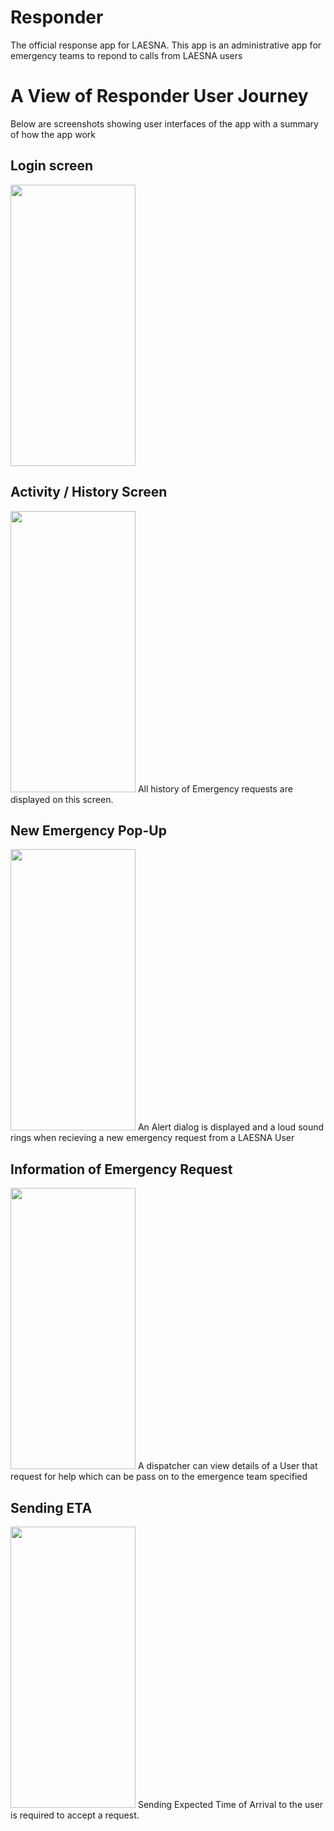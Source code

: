 # Responder
The official response app for LAESNA. This app is an administrative app for emergency teams to repond to calls from LAESNA users
# A View of Responder User Journey
Below are screenshots showing user interfaces of the app with a summary of how the app work
## Login screen
<img src="https://user-images.githubusercontent.com/88856370/183750829-5fdcb302-00e9-4396-9a2a-c12d964f76ae.jpg" width="200" height="450"/>

## Activity / History Screen
<img src="https://user-images.githubusercontent.com/88856370/183751095-57f94dd0-7ea4-4fd0-b9c5-50f7a09c0f65.jpg" width="200" height="450"/>
All history of Emergency requests are displayed on this screen. 

## New Emergency Pop-Up
<img src="https://user-images.githubusercontent.com/88856370/183752031-4e03f565-c446-4d77-a3db-46aedf6f7281.jpg" width="200" height="450"/>
An Alert dialog is displayed and a loud sound rings when recieving a new emergency request from a LAESNA User

## Information of Emergency Request
<img src="https://user-images.githubusercontent.com/88856370/183843021-d0be4d4f-8398-412b-99ab-653cf67265b9.jpg" width="200" height="450"/>
A dispatcher can view details of a User that request for help which can be pass on to the emergence team specified

## Sending ETA
<img src="https://user-images.githubusercontent.com/88856370/183845734-641c7025-a8fd-4ea6-b681-e2de84081128.jpg" width="200" height="450"/>
Sending Expected Time of Arrival to the user is required to accept a request.

